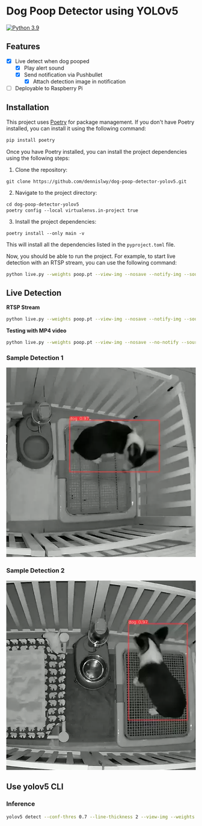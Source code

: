 # Dog Poop Detector using YOLOv5
[![Python 3.9](https://img.shields.io/badge/python-3.9%20-blue.svg)](https://www.python.org/downloads/release/python-390/)

## Features
- [x] Live detect when dog pooped
    - [x] Play alert sound
    - [x] Send notification via Pushbullet
        - [x] Attach detection image in notification
- [ ] Deployable to Raspberry Pi

## Installation
This project uses [Poetry](https://python-poetry.org/) for package management. If you don't have Poetry installed, you can install it using the following command:

```bash
pip install poetry
```

Once you have Poetry installed, you can install the project dependencies using the following steps:

1. Clone the repository:
```
git clone https://github.com/dennislwy/dog-poop-detector-yolov5.git
```

2. Navigate to the project directory:
```
cd dog-poop-detector-yolov5
poetry config --local virtualenvs.in-project true
```

3. Install the project dependencies:
```
poetry install --only main -v
```
This will install all the dependencies listed in the `pyproject.toml` file.

Now, you should be able to run the project. For example, to start live detection with an RTSP stream, you can use the following command:

```bash
python live.py --weights poop.pt --view-img --nosave --notify-img --source rtsp://your_rtsp_url
```

## Live Detection
**RTSP Stream**
```bash
python live.py --weights poop.pt --view-img --nosave --notify-img --source rtsp://your_rtsp_url
```

**Testing with MP4 video**
```bash
python live.py --weights poop.pt --view-img --nosave --no-notify --source dataset/tests/test1.mp4
```

### Sample Detection 1
![alt text](./docs/sample1.webp "Live Detection 1")
### Sample Detection 2
![alt text](./docs/sample2.webp "Live Detection 2")

## Use yolov5 CLI
### Inference
```bash
yolov5 detect --conf-thres 0.7 --line-thickness 2 --view-img --weights poop.pt --source dataset/tests/test1.mp4
```
